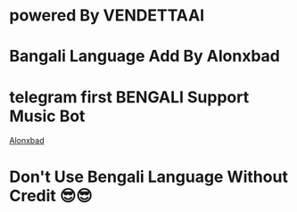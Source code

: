 # powered By VENDETTAAI
# Bangali Language Add By Alonxbad
# telegram first BENGALI Support Music Bot
[Alonxbad](t.me/Alonxbad)

# **Don't Use Bengali Language Without Credit** 😎😎

